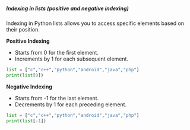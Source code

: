 ##### Indexing in lists (positive and negative indexing)

Indexing in Python lists allows you to access specific elements based on their position. 

**Positive Indexing**

- Starts from 0 for the first element.
- Increments by 1 for each subsequent element.

```python
list = ["c","c++","python","android","java","php"]
print(list[0]) 
```
**Negative Indexing**
- Starts from -1 for the last element.
- Decrements by 1 for each preceding element.

```python
list = ["c","c++","python","android","java","php"]
print(list[-1])
```